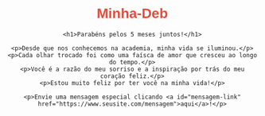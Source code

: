 # Minha-Deb

<!DOCTYPE html>
<html lang="en">
<head>
    <meta charset="UTF-8">
    <meta name="viewport" content="width=device-width, initial-scale=1.0">
    <title>Nosso 5º Mês Juntos</title>
    <style>
        body {
            font-family: Arial, sans-serif;
            text-align: center;
            margin: 20px;
        }
        h1 {
            color: #e74c3c;
        }
        p {
            color: #3498db;
        }
        #mensagem-link {
            color: #2ecc71;
            text-decoration: none;
            font-weight: bold;
        }
    </style>
</head>
<body>

    <h1>Parabéns pelos 5 meses juntos!</h1>
    
    <p>Desde que nos conhecemos na academia, minha vida se iluminou.</p>
    <p>Cada olhar trocado foi como uma faísca de amor que cresceu ao longo do tempo.</p>
    <p>Você é a razão do meu sorriso e a inspiração por trás do meu coração feliz.</p>
    <p>Estou muito feliz por ter você na minha vida!</p>
    
    <p>Envie uma mensagem especial clicando <a id="mensagem-link" href="https://www.seusite.com/mensagem">aqui</a>!</p>

</body>
</html>
